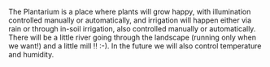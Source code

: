The Plantarium is a place where plants will grow happy, with illumination controlled manually or automatically, and irrigation will happen either via rain or through in-soil irrigation, also controlled manually or automatically. There will be a little river going through the landscape (running only when we want!) and a little mill !! :-). In the future we will also control temperature and humidity.